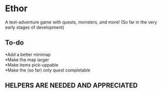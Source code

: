 # Ethor
A text-adventure game with quests, monsters, and more!
(So far in the very early stages of development)
## To-do
•Add a better minimap  
•Make the map larger  
•Make items pick-uppable  
•Make the (so far) only quest completable   
## HELPERS ARE NEEDED AND APPRECIATED
